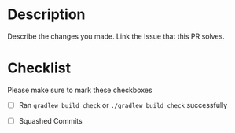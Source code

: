 # Description

Describe the changes you made. Link the Issue that this PR solves.

# Checklist

Please make sure to mark these checkboxes

- [ ] Ran `gradlew build check` or `./gradlew build check` successfully

- [ ] Squashed Commits 
 